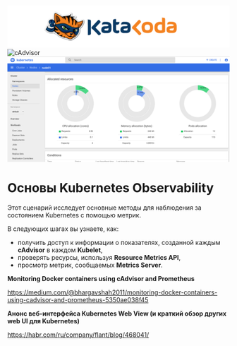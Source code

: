![Katacoda Logo](./assets/logo-text-with-head.png)
![cAdvisor](./assets/cAdvisor.png.png)
![ui-dashboard kubernetes](./assets/ui-dashboard.png)


# Основы Kubernetes Observability #

Этот сценарий исследует основные методы для наблюдения за состоянием Kubernetes с помощью метрик.

В следующих шагах вы узнаете, как:

- получить доступ к информации о показателях, созданной каждым **cAdvisor** в каждом **Kubelet**,
- проверять ресурсы, используя **Resource Metrics API**,
- просмотр метрик, сообщаемых **Metrics Server**.

**Monitoring Docker containers using cAdvisor and Prometheus**

https://medium.com/@bhargavshah2011/monitoring-docker-containers-using-cadvisor-and-prometheus-5350ae038f45

**Анонс веб-интерфейса Kubernetes Web View (и краткий обзор других web UI для Kubernetes)** 

https://habr.com/ru/company/flant/blog/468041/


